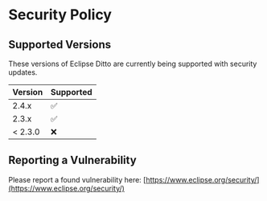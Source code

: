 # Security Policy

## Supported Versions

These versions of Eclipse Ditto are currently being supported with security updates.

| Version | Supported          |
|---------| ------------------ |
| 2.4.x   | :white_check_mark: |
| 2.3.x   | :white_check_mark: |
| < 2.3.0 | :x:                |

## Reporting a Vulnerability

Please report a found vulnerability here: [https://www.eclipse.org/security/](https://www.eclipse.org/security/)
